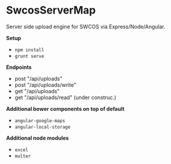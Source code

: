# SwcosServerMap
Server side upload engine for SWCOS via Express/Node/Angular.

**Setup**
  * `npm install`
  * `grunt serve`

**Endpoints**
  * post "/api/uploads"
  * post "/api/uploads/write"
  * get  "/api/uploads"
  * get  "/api/uploads/read" (under construc.)

**Additional bower components on top of default**
  * `angular-google-maps`
  * `angular-local-storage`

**Additional node modules**
  * `excel`
  * `multer`
